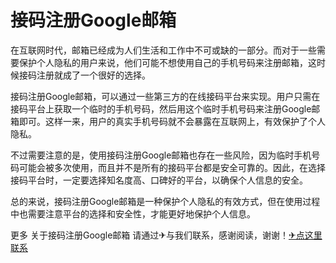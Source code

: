 # 接码注册Google邮箱

在互联网时代，邮箱已经成为人们生活和工作中不可或缺的一部分。而对于一些需要保护个人隐私的用户来说，他们可能不想使用自己的手机号码来注册邮箱，这时候接码注册就成了一个很好的选择。

接码注册Google邮箱，可以通过一些第三方的在线接码平台来实现。用户只需在接码平台上获取一个临时的手机号码，然后用这个临时手机号码来注册Google邮箱即可。这样一来，用户的真实手机号码就不会暴露在互联网上，有效保护了个人隐私。

不过需要注意的是，使用接码注册Google邮箱也存在一些风险，因为临时手机号码可能会被多次使用，而且并不是所有的接码平台都是安全可靠的。因此，在选择接码平台时，一定要选择知名度高、口碑好的平台，以确保个人信息的安全。

总的来说，接码注册Google邮箱是一种保护个人隐私的有效方式，但在使用过程中也需要注意平台的选择和安全性，才能更好地保护个人信息。

更多 关于接码注册Google邮箱 请通过✈与我们联系，感谢阅读，谢谢！[✈点这里联系](https://add.k02.cc)